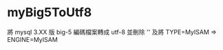 myBig5ToUtf8
============

將 mysql 3.XX 版 big-5 編碼檔案轉成 utf-8 並刪除 '\' 及將 TYPE=MyISAM => ENGINE=MyISAM
